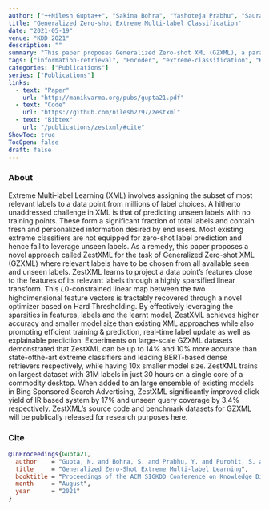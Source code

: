 ```yaml
---
author: ["++Nilesh Gupta++", "Sakina Bohra", "Yashoteja Prabhu", "Saurabh Purohit", "Manik Varma"]
title: "Generalized Zero-shot Extreme Multi-label Classification"
date: "2021-05-19"
venue: "KDD 2021"
description: ""
summary: "This paper proposes Generalized Zero-shot XML (GZXML), a paradigm where the task is to tag a data point with the most relevant labels from a large universe of both seen and unseen labels."
tags: ["information-retrieval", "Encoder", "extreme-classification", "KDD"]
categories: ["Publications"]
series: ["Publications"]
links:
  - text: "Paper"
    url: "http://manikvarma.org/pubs/gupta21.pdf"
  - text: "Code"
    url: "https://github.com/nilesh2797/zestxml"
  - text: "Bibtex"
    url: "/publications/zestxml/#cite"
ShowToc: true
TocOpen: false
draft: false
---
```


### About
Extreme Multi-label Learning (XML) involves assigning the subset of most relevant labels to a data point from millions of label choices. A hitherto unaddressed challenge in XML is that of predicting unseen labels with no training points. These form a significant fraction of total labels and contain fresh and personalized information desired by end users. Most existing extreme classifiers are not equipped for zero-shot label prediction and hence fail to leverage unseen labels. As a remedy, this paper proposes a novel approach called ZestXML for the task of Generalized Zero-shot XML (GZXML) where relevant labels have to be chosen from all available seen and unseen labels. ZestXML learns to project a data point’s features close to the features of its relevant labels through a highly sparsified linear transform. This 𝐿0-constrained linear map between the two highdimensional feature vectors is tractably recovered through a novel optimizer based on Hard Thresholding. By effectively leveraging the sparsities in features, labels and the learnt model, ZestXML achieves higher accuracy and smaller model size than existing XML approaches while also promoting efficient training & prediction, real-time label update as well as explainable prediction. Experiments on large-scale GZXML datasets demonstrated that ZestXML can be up to 14% and 10% more accurate than state-ofthe-art extreme classifiers and leading BERT-based dense retrievers respectively, while having 10x smaller model size. ZestXML trains on largest dataset with 31M labels in just 30 hours on a single core of a commodity desktop. When added to an large ensemble of existing models in Bing Sponsored Search Advertising, ZestXML significantly improved click yield of IR based system by 17% and unseen query coverage by 3.4% respectively. ZestXML’s source code and benchmark datasets for GZXML will be publically released for research purposes here.

### Cite
```bib
@InProceedings{Gupta21,
  author    = "Gupta, N. and Bohra, S. and Prabhu, Y. and Purohit, S. and Varma, M.",
  title     = "Generalized Zero-Shot Extreme Multi-label Learning",
  booktitle = "Proceedings of the ACM SIGKDD Conference on Knowledge Discovery and Data Mining",
  month     = "August",
  year      = "2021"
}
```